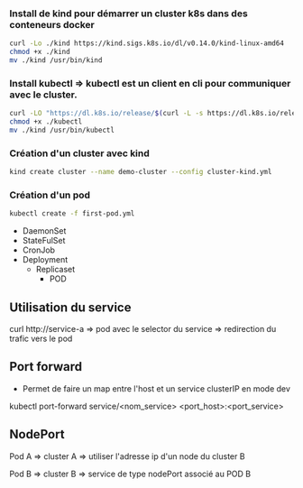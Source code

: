 ### Install de kind pour démarrer un cluster k8s dans des conteneurs docker
```bash
curl -Lo ./kind https://kind.sigs.k8s.io/dl/v0.14.0/kind-linux-amd64
chmod +x ./kind
mv ./kind /usr/bin/kind
``` 
### Install kubectl => kubectl est un client en cli pour communiquer avec le cluster.

```bash
curl -LO "https://dl.k8s.io/release/$(curl -L -s https://dl.k8s.io/release/stable.txt)/bin/linux/amd64/kubectl"
chmod +x ./kubectl
mv ./kind /usr/bin/kubectl
```

### Création d'un cluster avec kind
```bash
kind create cluster --name demo-cluster --config cluster-kind.yml
```

### Création d'un pod
```bash
kubectl create -f first-pod.yml
```

- DaemonSet
- StateFulSet
- CronJob
- Deployment
    - Replicaset
        - POD


## Utilisation du service

curl http://service-a => pod avec le selector du service => redirection du trafic vers le pod

## Port forward

- Permet de faire un map entre l'host et un service clusterIP en mode dev

kubectl port-forward service/<nom_service> <port_host>:<port_service>

## NodePort

Pod A => cluster A => utiliser l'adresse ip d'un node du cluster B 


Pod B => cluster B => service de type nodePort associé au POD B
